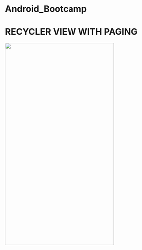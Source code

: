 # Android_Bootcamp
# RECYCLER VIEW WITH PAGING


 <img src="https://user-images.githubusercontent.com/42887995/136138358-801983b7-3070-47c7-95d3-816f73e9dd1f.gif" width="350" height="650"/>
